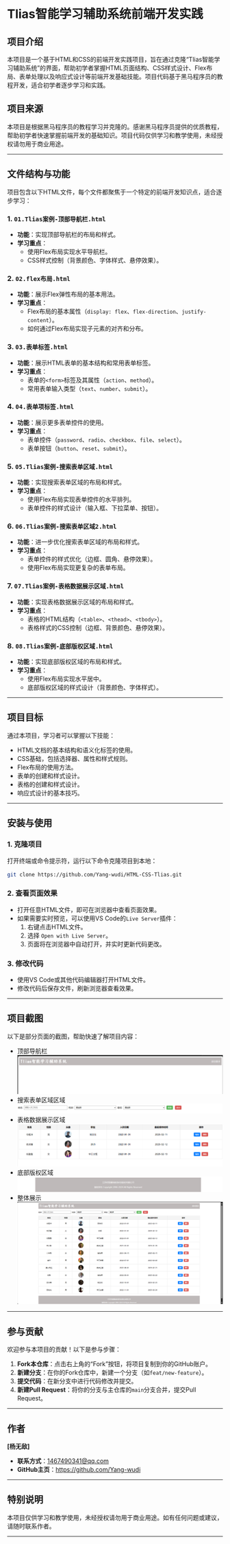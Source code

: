 # Tlias智能学习辅助系统前端开发实践

## 项目介绍
本项目是一个基于HTML和CSS的前端开发实践项目，旨在通过克隆“Tlias智能学习辅助系统”的界面，帮助初学者掌握HTML页面结构、CSS样式设计、Flex布局、表单处理以及响应式设计等前端开发基础技能。项目代码基于黑马程序员的教程开发，适合初学者逐步学习和实践。

## 项目来源
本项目是根据黑马程序员的教程学习并克隆的。感谢黑马程序员提供的优质教程，帮助初学者快速掌握前端开发的基础知识。项目代码仅供学习和教学使用，未经授权请勿用于商业用途。

---

## 文件结构与功能
项目包含以下HTML文件，每个文件都聚焦于一个特定的前端开发知识点，适合逐步学习：

### 1. `01.Tlias案例-顶部导航栏.html`
- **功能**：实现顶部导航栏的布局和样式。
- **学习重点**：
  - 使用Flex布局实现水平导航栏。
  - CSS样式控制（背景颜色、字体样式、悬停效果）。

### 2. `02.flex布局.html`
- **功能**：展示Flex弹性布局的基本用法。
- **学习重点**：
  - Flex布局的基本属性（`display: flex`、`flex-direction`、`justify-content`）。
  - 如何通过Flex布局实现子元素的对齐和分布。

### 3. `03.表单标签.html`
- **功能**：展示HTML表单的基本结构和常用表单标签。
- **学习重点**：
  - 表单的`<form>`标签及其属性（`action`、`method`）。
  - 常用表单输入类型（`text`、`number`、`submit`）。

### 4. `04.表单项标签.html`
- **功能**：展示更多表单控件的使用。
- **学习重点**：
  - 表单控件（`password`、`radio`、`checkbox`、`file`、`select`）。
  - 表单按钮（`button`、`reset`、`submit`）。

### 5. `05.Tlias案例-搜索表单区域.html`
- **功能**：实现搜索表单区域的布局和样式。
- **学习重点**：
  - 使用Flex布局实现表单控件的水平排列。
  - 表单控件的样式设计（输入框、下拉菜单、按钮）。

### 6. `06.Tlias案例-搜索表单区域2.html`
- **功能**：进一步优化搜索表单区域的布局和样式。
- **学习重点**：
  - 表单控件的样式优化（边框、圆角、悬停效果）。
  - 使用Flex布局实现更复杂的表单布局。

### 7. `07.Tlias案例-表格数据展示区域.html`
- **功能**：实现表格数据展示区域的布局和样式。
- **学习重点**：
  - 表格的HTML结构（`<table>`、`<thead>`、`<tbody>`）。
  - 表格样式的CSS控制（边框、背景颜色、悬停效果）。

### 8. `08.Tlias案例-底部版权区域.html`
- **功能**：实现底部版权区域的布局和样式。
- **学习重点**：
  - 使用Flex布局实现水平居中。
  - 底部版权区域的样式设计（背景颜色、字体样式）。

---

## 项目目标
通过本项目，学习者可以掌握以下技能：
- HTML文档的基本结构和语义化标签的使用。
- CSS基础，包括选择器、属性和样式规则。
- Flex布局的使用方法。
- 表单的创建和样式设计。
- 表格的创建和样式设计。
- 响应式设计的基本技巧。

---

## 安装与使用
### 1. 克隆项目
打开终端或命令提示符，运行以下命令克隆项目到本地：
```bash
git clone https://github.com/Yang-wudi/HTML-CSS-Tlias.git
```

### 2. 查看页面效果
- 打开任意HTML文件，即可在浏览器中查看页面效果。
- 如果需要实时预览，可以使用VS Code的`Live Server`插件：
  1. 右键点击HTML文件。
  2. 选择 `Open with Live Server`。
  3. 页面将在浏览器中自动打开，并实时更新代码更改。

### 3. 修改代码
- 使用VS Code或其他代码编辑器打开HTML文件。
- 修改代码后保存文件，刷新浏览器查看效果。

---

## 项目截图
以下是部分页面的截图，帮助快速了解项目内容：
- 顶部导航栏
![01. 顶部导航栏](https://github.com/Yang-wudi/HTML-CSS-Tlias/blob/main/screenshots/screenshot_01.png)  
- 搜索表单区域区域
![05. 搜索表单区域区域](https://github.com/Yang-wudi/HTML-CSS-Tlias/blob/main/screenshots/screenshot_05.png) 
- 表格数据展示区域
![07. 表格数据展示区域](https://github.com/Yang-wudi/HTML-CSS-Tlias/blob/main/screenshots/screenshot_07.png)  
- 底部版权区域
![08. 底部版权区域](https://github.com/Yang-wudi/HTML-CSS-Tlias/blob/main/screenshots/screenshot_08.png)
- 整体展示
![00. 整体展示](https://github.com/Yang-wudi/HTML-CSS-Tlias/blob/main/screenshots/screenshot_00.png)

---

## 参与贡献
欢迎参与本项目的贡献！以下是参与步骤：
1. **Fork本仓库**：点击右上角的“Fork”按钮，将项目复制到你的GitHub账户。
2. **新建分支**：在你的Fork仓库中，新建一个分支（如`feat/new-feature`）。
3. **提交代码**：在新分支中进行代码修改并提交。
4. **新建Pull Request**：将你的分支与主仓库的`main`分支合并，提交Pull Request。

---

## 作者
**[杨无敌]**  
- **联系方式**：1467490341@qq.com  
- **GitHub主页**：https://github.com/Yang-wudi  

---

## 特别说明
本项目仅供学习和教学使用，未经授权请勿用于商业用途。如有任何问题或建议，请随时联系作者。

---
